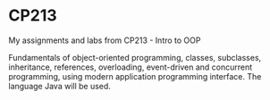 # CP213
My assignments and labs from CP213 - Intro to OOP

Fundamentals of object-oriented programming, classes, subclasses, inheritance, references, overloading, event-driven and concurrent programming, using modern application programming interface. The language Java will be used.
